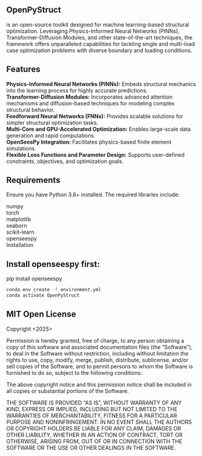 ## **OpenPyStruct**
 is an open-source toolkit designed for machine learning-based structural optimization. Leveraging Physics-Informed Neural Networks (PINNs), Transformer-Diffusion Modules, and other state-of-the-art techniques, the framework offers unparalleled capabilities for tackling single and multi-load case optimization problems with diverse boundary and loading conditions.

## **Features**
**Physics-Informed Neural Networks (PINNs):** Embeds structural mechanics into the learning process for highly accurate predictions.\
**Transformer-Diffusion Modules:** Incorporates advanced attention mechanisms and diffusion-based techniques for modeling complex structural behavior.\
**Feedforward Neural Networks (FNNs):** Provides scalable solutions for simpler structural optimization tasks.\
**Multi-Core and GPU-Accelerated Optimization:** Enables large-scale data generation and rapid computations.\
**OpenSeesPy Integration:** Facilitates physics-based finite element simulations.\
**Flexible Loss Functions and Parameter Design:** Supports user-defined constraints, objectives, and optimization goals.

## **Requirements**
Ensure you have Python 3.8+ installed. The required libraries include:

numpy\
torch\
matplotlib\
seaborn\
scikit-learn\
openseespy\
Installation


## **Install openseespy first:**

pip install openseespy

```zsh
conda env create -f environment.yml
conda activate OpenPyStruct
```

## **MIT Open License**

Copyright <2025>  <Danny Smyl>

Permission is hereby granted, free of charge, to any person obtaining a copy of this software and associated documentation files (the “Software”), to deal in the Software without restriction, including without limitation the rights to use, copy, modify, merge, publish, distribute, sublicense, and/or sell copies of the Software, and to permit persons to whom the Software is furnished to do so, subject to the following conditions:

The above copyright notice and this permission notice shall be included in all copies or substantial portions of the Software.

THE SOFTWARE IS PROVIDED “AS IS”, WITHOUT WARRANTY OF ANY KIND, EXPRESS OR IMPLIED, INCLUDING BUT NOT LIMITED TO THE WARRANTIES OF MERCHANTABILITY, FITNESS FOR A PARTICULAR PURPOSE AND NONINFRINGEMENT. IN NO EVENT SHALL THE AUTHORS OR COPYRIGHT HOLDERS BE LIABLE FOR ANY CLAIM, DAMAGES OR OTHER LIABILITY, WHETHER IN AN ACTION OF CONTRACT, TORT OR OTHERWISE, ARISING FROM, OUT OF OR IN CONNECTION WITH THE SOFTWARE OR THE USE OR OTHER DEALINGS IN THE SOFTWARE.
